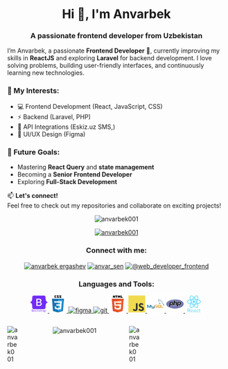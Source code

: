 ### <h1 align="center">Hi 👋, I'm Anvarbek</h1>
<h3 align="center">A passionate frontend developer from Uzbekistan</h3>

I’m Anvarbek, a passionate **Frontend Developer** 🚀, currently improving my skills in **ReactJS** and exploring **Laravel** for backend development. I love solving problems, building user-friendly interfaces, and continuously learning new technologies.

### 🌟 My Interests:
- 💻 Frontend Development (React, JavaScript, CSS)
- ⚡ Backend (Laravel, PHP)
- 📡 API Integrations (Eskiz.uz SMS,)
- 🎨 UI/UX Design (Figma)

### 🚀 Future Goals:
- Mastering **React Query** and **state management**
- Becoming a **Senior Frontend Developer**
- Exploring **Full-Stack Development** 

📫 **Let's connect!**  
Feel free to check out my repositories and collaborate on exciting projects!

<p align="center"> <img src="https://komarev.com/ghpvc/?username=anvarbek001&label=Profile%20views&color=0e75b6&style=flat" alt="anvarbek001" /> </p>

<p align="center"> <a href="https://github.com/ryo-ma/github-profile-trophy"><img src="https://github-profile-trophy.vercel.app/?username=anvarbek001" alt="anvarbek001" /></a> </p>

<h3 align="center">Connect with me:</h3>
<p align="center">
<a href="[https://linkedin.com/in/anvarbek ergashev](https://www.linkedin.com/in/anvarbek-ergashev-6b5619276/)" target="blank"><img align="center" src="https://raw.githubusercontent.com/rahuldkjain/github-profile-readme-generator/master/src/images/icons/Social/linked-in-alt.svg" alt="anvarbek ergashev" height="30" width="40" /></a>
<a href="https://instagram.com/anvar_sen" target="blank"><img align="center" src="https://raw.githubusercontent.com/rahuldkjain/github-profile-readme-generator/master/src/images/icons/Social/instagram.svg" alt="anvar_sen" height="30" width="40" /></a>
<a href="[https://www.youtube.com/c/@web_developer_frontend](https://www.youtube.com/@Web_developer_frontEnd)" target="blank"><img align="center" src="https://raw.githubusercontent.com/rahuldkjain/github-profile-readme-generator/master/src/images/icons/Social/youtube.svg" alt="@web_developer_frontend" height="30" width="40" /></a>
</p>

<h3 align="center">Languages and Tools:</h3>
<p align="center"> <a href="https://getbootstrap.com" target="_blank" rel="noreferrer"> <img src="https://raw.githubusercontent.com/devicons/devicon/master/icons/bootstrap/bootstrap-plain-wordmark.svg" alt="bootstrap" width="40" height="40"/> </a> <a href="https://www.w3schools.com/css/" target="_blank" rel="noreferrer"> <img src="https://raw.githubusercontent.com/devicons/devicon/master/icons/css3/css3-original-wordmark.svg" alt="css3" width="40" height="40"/> </a> <a href="https://www.figma.com/" target="_blank" rel="noreferrer"> <img src="https://www.vectorlogo.zone/logos/figma/figma-icon.svg" alt="figma" width="40" height="40"/> </a> <a href="https://git-scm.com/" target="_blank" rel="noreferrer"> <img src="https://www.vectorlogo.zone/logos/git-scm/git-scm-icon.svg" alt="git" width="40" height="40"/> </a> <a href="https://www.w3.org/html/" target="_blank" rel="noreferrer"> <img src="https://raw.githubusercontent.com/devicons/devicon/master/icons/html5/html5-original-wordmark.svg" alt="html5" width="40" height="40"/> </a> <a href="https://developer.mozilla.org/en-US/docs/Web/JavaScript" target="_blank" rel="noreferrer"> <img src="https://raw.githubusercontent.com/devicons/devicon/master/icons/javascript/javascript-original.svg" alt="javascript" width="40" height="40"/> </a> <a href="https://www.mysql.com/" target="_blank" rel="noreferrer"> <img src="https://raw.githubusercontent.com/devicons/devicon/master/icons/mysql/mysql-original-wordmark.svg" alt="mysql" width="40" height="40"/> </a> <a href="https://www.php.net" target="_blank" rel="noreferrer"> <img src="https://raw.githubusercontent.com/devicons/devicon/master/icons/php/php-original.svg" alt="php" width="40" height="40"/> </a> <a href="https://reactjs.org/" target="_blank" rel="noreferrer"> <img src="https://raw.githubusercontent.com/devicons/devicon/master/icons/react/react-original-wordmark.svg" alt="react" width="40" height="40"/> </a> </p>

<div style="display:flex;">
  <p><img align="left" width="25%" src="https://github-readme-stats.vercel.app/api/top-langs?username=anvarbek001&show_icons=true&locale=en&layout=compact" alt="anvarbek001" /></p>

<p>&nbsp;<img align="center" width="25%" src="https://github-readme-stats.vercel.app/api?username=anvarbek001&show_icons=true&locale=en" alt="anvarbek001" /></p>

<p><img align="right" width="25%" src="https://github-readme-streak-stats.herokuapp.com/?user=anvarbek001&" alt="anvarbek001" /></p>
</div>

